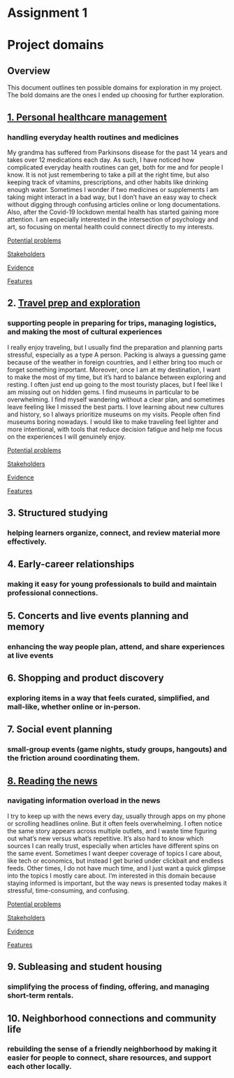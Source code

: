 # Assignment 1
# Project domains

## Overview
This document outlines ten possible domains for exploration in my project. The bold domains are the ones I ended up choosing for further exploration.

## <u>1. Personal healthcare management</u>
### handling everyday health routines and medicines
My grandma has suffered from Parkinsons disease for the past 14 years and takes over 12 medications each day. As such, I have noticed how complicated everyday health routines can get, both for me and for people I know. It is not just remembering to take a pill at the right time, but also keeping track of vitamins, prescriptions, and other habits like drinking enough water. Sometimes I wonder if two medicines or supplements I am taking might interact in a bad way, but I don’t have an easy way to check without digging through confusing articles online or long documentations. Also, after the Covid-19 lockdown mental health has started gaining more attention. I am especially interested in the intersection of psychology and art, so focusing on mental health could connect directly to my interests.

[Potential problems](problems.md#Personal-healthcare-management)

[Stakeholders](stakeholders.md#Mental-health-routines)

[Evidence](evidence.md#Mental-health-routines)

[Features](features.md#Mental-health-routines)




## 2. <u>Travel prep and exploration</u>
### supporting people in preparing for trips, managing logistics, and making the most of cultural experiences
I really enjoy traveling, but I usually find the preparation and planning parts stressful, especially as a type A person. Packing is always a guessing game because of the weather in foreign countries, and I either bring too much or forget something important. Moreover, once I am at my destination, I want to make the most of my time, but it’s hard to balance between exploring and resting. I often just end up going to the most touristy places, but I feel like I am missing out on hidden gems. I find museums in particular to be overwhelming. I find myself wandering without a clear plan, and sometimes leave feeling like I missed the best parts.  I love learning about new cultures and history, so I always prioritize museums on my visits. People often find museums boring nowadays. I would like to make traveling feel lighter and more intentional, with tools that reduce decision fatigue and help me focus on the experiences I will genuinely enjoy.

[Potential problems](problems.md#Travel-prep-and-exploration)

[Stakeholders](stakeholders.md#Museum-overwhelm)

[Evidence](evidence.md#Museum-overwhelm)

[Features](features.md#Museum-overwhelm)

## 3. Structured studying
### helping learners organize, connect, and review material more effectively.

## 4. Early-career relationships
### making it easy for young professionals to build and maintain professional connections.

## 5. Concerts and live events planning and memory
### enhancing the way people plan, attend, and share experiences at live events

## 6. Shopping and product discovery
### exploring items in a way that feels curated, simplified, and mall-like, whether online or in-person.

## 7. Social event planning
### small-group events (game nights, study groups, hangouts) and the friction around coordinating them.

## <u>8. Reading the news</u>
### navigating information overload in the news
I try to keep up with the news every day, usually through apps on my phone or scrolling headlines online. But it often feels overwhelming. I often notice the same story appears across multiple outlets, and I waste time figuring out what’s new versus what’s repetitive. It’s also hard to know which sources I can really trust, especially when articles have different spins on the same event. Sometimes I want deeper coverage of topics I care about, like tech or economics, but instead I get buried under clickbait and endless feeds. Other times, I do not have much time, and I just want a quick glimpse into the topics I mostly care about. I’m interested in this domain because staying informed is important, but the way news is presented today makes it stressful, time-consuming, and confusing.

[Potential problems](problems.md#Reading-the-news)

[Stakeholders](stakeholders.md#Information-overload)

[Evidence](evidence.md#Information-overload)

[Features](features.md#Information-overload)

## 9. Subleasing and student housing
### simplifying the process of finding, offering, and managing short-term rentals.

## 10. Neighborhood connections and community life
### rebuilding the sense of a friendly neighborhood by making it easier for people to connect, share resources, and support each other locally.
